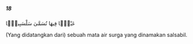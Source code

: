 ##### 18

<span class="ayah">عَيْنًۭا فِيهَا تُسَمَّىٰ سَلْسَبِيلًۭا</span>

<span class="ayah_translation">(Yang didatangkan dari) sebuah mata air surga yang dinamakan salsabil.</span>

